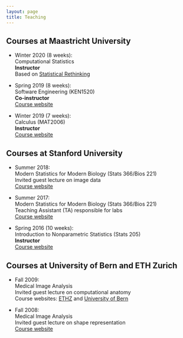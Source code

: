 ```yaml
---
layout: page
title: Teaching
---
```


## Courses at Maastricht University

* Winter 2020 (8 weeks): <br>
Computational Statistics <br>
**Instructor** <br>
Based on [Statistical Rethinking](https://xcelab.net/rm/statistical-rethinking/)

* Spring 2019 (8 weeks): <br>
Software Engineering (KEN1520) <br>
**Co-instructor** <br>
[Course website](https://www.maastrichtuniversity.nl/education/bachelor/bachelor-data-science-and-knowledge-engineering/courses-curriculum)

* Winter 2019 (7 weeks): <br>
Calculus (MAT2006) <br>
**Instructor** <br>
[Course website](https://www.maastrichtuniversity.nl/meta/350269/calculus)

## Courses at Stanford University

* Summer 2018: <br>
Modern Statistics for Modern Biology (Stats 366/Bios 221) <br>
Invited guest lecture on image data <br>
[Course website](http://web.stanford.edu/class/bios221/index.html)

* Summer 2017: <br>
Modern Statistics for Modern Biology (Stats 366/Bios 221) <br>
Teaching Assistant (TA) responsible for labs <br>
[Course website](http://web.stanford.edu/class/bios221/index.html)

* Spring 2016 (10 weeks): <br>
Introduction to Nonparametric Statistics (Stats 205) <br>
**Instructor** <br>
[Course website](http://christofseiler.github.io/stats205/)

## Courses at University of Bern and ETH Zurich

* Fall 2009: <br>
Medical Image Analysis <br>
Invited guest lecture on computational anatomy <br>
Course websites: [ETHZ](http://www.vvz.ethz.ch/lerneinheitPre.do?semkez=2018S&lerneinheitId=122115&lang=en) and [University of Bern](http://www.bme.master.unibe.ch/studies/curriculum/list_of_courses/medical_image_analysis/)

* Fall 2008: <br>
Medical Image Analysis <br>
Invited guest lecture on shape representation <br>
[Course website](http://www.vvz.ethz.ch/lerneinheitPre.do?semkez=2018S&lerneinheitId=122115&lang=en)
